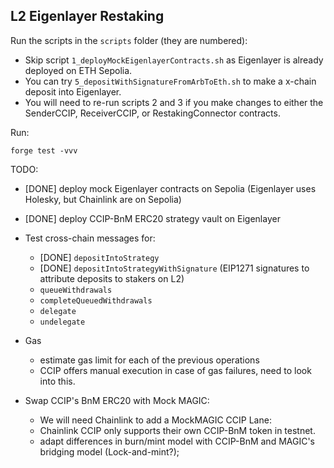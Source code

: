 ## L2 Eigenlayer Restaking

Run the scripts in the `scripts` folder (they are numbered):
- Skip script `1_deployMockEigenlayerContracts.sh` as Eigenlayer is already deployed on ETH Sepolia.
- You can try `5_depositWithSignatureFromArbToEth.sh` to make a x-chain deposit into Eigenlayer.
- You will need to re-run scripts 2 and 3 if you make changes to either the SenderCCIP, ReceiverCCIP, or RestakingConnector contracts.

Run:
```
forge test -vvv
```


TODO:
- [DONE] deploy mock Eigenlayer contracts on Sepolia (Eigenlayer uses Holesky, but Chainlink are on Sepolia)
- [DONE] deploy CCIP-BnM ERC20 strategy vault on Eigenlayer
- Test cross-chain messages for:
    - [DONE] `depositIntoStrategy`
    - [DONE] `depositIntoStrategyWithSignature` (EIP1271 signatures to attribute deposits to stakers on L2)
    - `queueWithdrawals`
    - `completeQueuedWithdrawals`
    - `delegate`
    - `undelegate`
- Gas
    - estimate gas limit for each of the previous operations
    - CCIP offers manual execution in case of gas failures, need to look into this.

- Swap CCIP's BnM ERC20 with Mock MAGIC:
    - We will need Chainlink to add a MockMAGIC CCIP Lane:
    - Chainlink CCIP only supports their own CCIP-BnM token in testnet.
    - adapt differences in burn/mint model with CCIP-BnM and MAGIC's bridging model (Lock-and-mint?);
